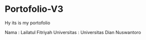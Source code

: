 # Portofolio-V3
Hy its is my portofolio

Nama : Lailatul Fitriyah
Universitas : Universitas Dian Nuswantoro
